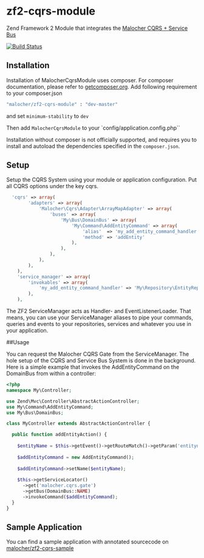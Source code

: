 zf2-cqrs-module
===============

Zend Framework 2 Module that integrates the [Malocher CQRS + Service Bus](https://github.com/malocher/cqrs-esb)

[![Build Status](https://travis-ci.org/malocher/zf2-cqrs-module.png?branch=master)](https://travis-ci.org/malocher/zf2-cqrs-module)

## Installation

Installation of MalocherCqrsModule uses composer. For composer documentation, please refer to
[getcomposer.org](http://getcomposer.org/). Add following requirement to your composer.json


```sh
"malocher/zf2-cqrs-module" : "dev-master"
```

and set `minimum-stability` to `dev`

Then add `MalocherCqrsModule` to your `config/application.config.php``

Installation without composer is not officially supported, and requires you to install and autoload
the dependencies specified in the `composer.json`.

## Setup


Setup the CQRS System using your module or application configuration. Put all CQRS options under the key cqrs. 
```php
  'cqrs' => array(
        'adapters' => array(
            'Malocher\Cqrs\Adapter\ArrayMapAdapter' => array(
                'buses' => array(
                    'My\Bus\DomainBus' => array(
                        'My\Command\AddEntityCommand' => array(
                            'alias'  => 'my_add_entity_command_handler',
                            'method' => 'addEntity' 
                        ),
                    ),
                ),
            ),
        ),
    ),
    'service_manager' => array(
        'invokables' => array(
            'my_add_entity_command_handler' => 'My\Repository\EntityRepository',
        ),
    ),
```
The ZF2 ServiceManager acts as Handler- and EventListenerLoader. That means, you can use your ServiceManager aliases
to pipe your commands, queries and events to your repositories, services and whatever you use in your application.

##Usage

You can request the Malocher CQRS Gate from the ServiceManager. The hole setup of the CQRS and Service Bus System is done in the background.
Here is a simple example that invokes the AddEntityCommand on the DomainBus from within a controller:

```php
<?php
namespace My\Controller;

use Zend\Mvc\Controller\AbstractActionController;
use My\Command\AddEntityCommand;
use My\Bus\DomainBus;

class MyController extends AbstractActionController {

  public function addEntityAction() {
  
    $entityName = $this->getEvent()->getRouteMatch()->getParam('entityname');
    
    $addEntityCommand = new AddEntityCommand();
    
    $addEntityCommand->setName($entityName);
    
    $this->getServiceLocator()
      ->get('malocher.cqrs.gate')
      ->getBus(DomainBus::NAME)
      ->invokeCommand($addEntityCommand);
  }
}
```
Sample Application
-------------------
You can find a sample application with annotated sourcecode on [malocher/zf2-cqrs-sample](https://github.com/malocher/zf2-cqrs-sample)


